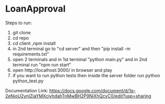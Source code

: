 # LoanApproval

Steps to run:

1. git clone
2. cd repo
3. cd client ,npm install
4. in 2nd terminal go to "cd server" and then "pip install -m requirements.txt"
5. open 2 terminals and in 1st terminal "python main.py" and in 2nd terminal run "npm run start"
6. open http://localhost:3000/ in browser and play
7. if you want to run python tests then inside the server folder run python python_test.py



Documentation Link:   https://docs.google.com/document/d/1q-2eNioU2ynIZjaYMXciyhdahTnMwBH2P9NiXhQcvC0/edit?usp=sharing